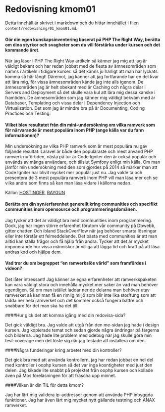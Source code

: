 ---
---
Redovisning kmom01
=========================

Detta innehåll är skrivet i markdown och du hittar innehållet i filen `content/redovisning/01_kmom01.md`.

#### Gör din egen kunskapsinventering baserat på PHP The Right Way, berätta om dina styrkor och svagheter som du vill förstärka under kursen och det kommande året.

När jag läser i PHP The Right Way artikeln  så känner jag mig att jag är väldigt bekant och har redan jobbat med de flesta av ämnesområden som nämns i artikeln  i tidigare kurser. så det känns ju härligt att man har lyckats komma så här långt! Däremot, jag känner att jag fortfarande har en del kvar att lära mig, för vissa ämnesområden kände jag inte alls igenom. De ämnesområden jag är helt obekant med är Caching och några delar i Servers and Deployment så det skulle vara kul att lära mig dessa kanske i framtiden. De ämnesområden som jag känner mig väldigt bekväm med är Databaser, Templating och vissa delar i Dependency Injection och Virtualization. Det som jag är mindre bra på är Documenting, Coding Practices och Testing.


#### Vilket blev resultatet från din mini-undersökning om vilka ramverk som för närvarande är mest populära inom PHP (ange källa var du fann informationen)?

Min undersökning  av vilka PHP ramverk som är mest populära nu gav följande  resultat: Laravel är både den populäraste och mest använd PHP ramverk nuförtiden, nästa på tur är Code Igniter den är också populär och används av många användare, och tillslut Symfony enligt min källa. Om man jämför min undersökning med den som gjordes på 2014 så märker man att Code Igniter har blivit mycket mer populär just nu. Jag valde ta och presentera de 3 mest populära ramverk inom PHP vill man läsa mer och se vilka andra som finns så kan man läsa vidare i källorna nedan.

Källor: [HOSTINGER](https://www.hostinger.com/tutorials/best-php-framework),
[RAYGUN](https://raygun.com/blog/top-php-frameworks/)


#### Berätta om din syn/erfarenhet generellt kring communities och specifikt communities inom opensource och programmeringsdomänen.

Jag tycker att det är väldigt bra med communities inom programmering. Dock, jag har ingen större erfarenhet förutom vår community på Dbwebb, gitter chatten Och ibland StackOverFlow när jag behöver smarta lösningar eller inte förstår ett felmeddelande. Det bästa med communities är att man alltid kan ställa frågor och få hjälp från andra. Tycker att det är mycket imponerande hur vissa människor är villiga att lägga tid och kraft på att läsa andras kod och hjälpa dem.


#### Vad tror du om begreppet “en ramverkslös värld” som framfördes i videon?

Det låter intressant! Jag känner av egna erfarenheter att ramverkspaketen kan vara väldigt stora och innehålla mycket mer saker än vad man behöver egentligen. Så om man istället laddar ner de delarna man behöver utav ramverket så kan man få en rimlig miljö som blir inte lika stor/tung som att ladda ner hela ramverket och det kommer också fungera bättre och snabbare för det man ska ha det till.



####Hur gick det att komma igång med din redovisa-sida?

Det gick väldigt bra. Jag valde att utgå från den me-sidan jag hade i design kursen. Jag kopierade temat och sedan gjorde några ändringar på färgerna och bilderna. Jag hade lite problem med xdebug när jag skulle göra min test-coverage men det löste sig när jag testade att installera om den.


####Några funderingar kring arbetet med din kontroller?

Det gick bra med att använda kontrollern, jag har redan jobbat en hel del med kontroller i oophp kursen så det var inga kosntigheter med just den delen. Jag kikade lite snabbt på projektet från oophp kursen och kollade även på Mos föreläsningen för att fräscha upp minnet.


####Vilken är din TIL för detta kmom?

Jag har lärt mig validera ip-addresser genom att använda PHP inbyggda funktioner. Jag har även lärt mig mycket nytt gällande testning och ANAX ramverket.
